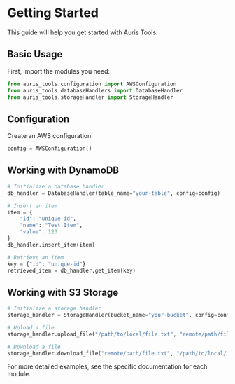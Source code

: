 # Getting Started

This guide will help you get started with Auris Tools.

## Basic Usage

First, import the modules you need:

```python
from auris_tools.configuration import AWSConfiguration
from auris_tools.databaseHandlers import DatabaseHandler
from auris_tools.storageHandler import StorageHandler
```

## Configuration

Create an AWS configuration:

```python
config = AWSConfiguration()
```

## Working with DynamoDB

```python
# Initialize a database handler
db_handler = DatabaseHandler(table_name="your-table", config=config)

# Insert an item
item = {
    "id": "unique-id",
    "name": "Test Item",
    "value": 123
}
db_handler.insert_item(item)

# Retrieve an item
key = {"id": "unique-id"}
retrieved_item = db_handler.get_item(key)
```

## Working with S3 Storage

```python
# Initialize a storage handler
storage_handler = StorageHandler(bucket_name="your-bucket", config=config)

# Upload a file
storage_handler.upload_file("/path/to/local/file.txt", "remote/path/file.txt")

# Download a file
storage_handler.download_file("remote/path/file.txt", "/path/to/local/file.txt")
```

For more detailed examples, see the specific documentation for each module.